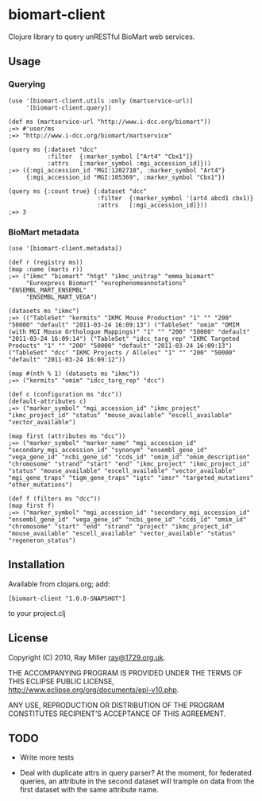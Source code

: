 # biomart-client

Clojure library to query unRESTful BioMart web services.

## Usage

### Querying

    (use '[biomart-client.utils :only (martservice-url)]
         '[biomart-client.query])

    (def ms (martservice-url "http://www.i-dcc.org/biomart"))
    ;=> #'user/ms
    ;=> "http://www.i-dcc.org/biomart/martservice"

    (query ms {:dataset "dcc"
               :filter  {:marker_symbol ["Art4" "Cbx1"]}
               :attrs   [:marker_symbol :mgi_accession_id]}))
    ;=> ({:mgi_accession_id "MGI:1202710", :marker_symbol "Art4"}
         {:mgi_accession_id "MGI:105369", :marker_symbol "Cbx1"})

    (query ms {:count true} {:dataset "dcc"
                             :filter  {:marker_symbol '(art4 abcd1 cbx1)}
                             :attrs   [:mgi_accession_id]}))
    ;=> 3

### BioMart metadata

    (use '[biomart-client.metadata])

    (def r (registry ms))
    (map :name (marts r))
    ;=> ("ikmc" "biomart" "htgt" "ikmc_unitrap" "emma_biomart"
         "Eurexpress Biomart" "europhenomeannotations" "ENSEMBL_MART_ENSEMBL"
         "ENSEMBL_MART_VEGA")

    (datasets ms "ikmc")
    ;=> (("TableSet" "kermits" "IKMC Mouse Production" "1" "" "200" "50000" "default" "2011-03-24 16:09:13") ("TableSet" "omim" "OMIM (with MGI Mouse Orthologue Mappings)" "1" "" "200" "50000" "default" "2011-03-24 16:09:14") ("TableSet" "idcc_targ_rep" "IKMC Targeted Products" "1" "" "200" "50000" "default" "2011-03-24 16:09:13") ("TableSet" "dcc" "IKMC Projects / Alleles" "1" "" "200" "50000" "default" "2011-03-24 16:09:12"))

    (map #(nth % 1) (datasets ms "ikmc"))
    ;=> ("kermits" "omim" "idcc_targ_rep" "dcc")

    (def c (configuration ms "dcc"))
    (default-attributes c)
    ;=> ("marker_symbol" "mgi_accession_id" "ikmc_project" "ikmc_project_id" "status" "mouse_available" "escell_available" "vector_available")

    (map first (attributes ms "dcc"))
    ;=> ("marker_symbol" "marker_name" "mgi_accession_id" "secondary_mgi_accession_id" "synonym" "ensembl_gene_id" "vega_gene_id" "ncbi_gene_id" "ccds_id" "omim_id" "omim_description" "chromosome" "strand" "start" "end" "ikmc_project" "ikmc_project_id" "status" "mouse_available" "escell_available" "vector_available" "mgi_gene_traps" "tigm_gene_traps" "igtc" "imsr" "targeted_mutations" "other_mutations")

    (def f (filters ms "dcc"))
    (map first f)
    ;=> ("marker_symbol" "mgi_accession_id" "secondary_mgi_accession_id" "ensembl_gene_id" "vega_gene_id" "ncbi_gene_id" "ccds_id" "omim_id" "chromosome" "start" "end" "strand" "project" "ikmc_project_id" "mouse_available" "escell_available" "vector_available" "status" "regeneron_status")

## Installation

Available from clojars.org; add:

    [biomart-client "1.0.0-SNAPSHOT"]

to your project.clj

## License

Copyright (C) 2010, Ray Miller <ray@1729.org.uk>.

THE ACCOMPANYING PROGRAM IS PROVIDED UNDER THE TERMS OF THIS ECLIPSE
PUBLIC LICENSE, <http://www.eclipse.org/org/documents/epl-v10.php>.

ANY USE, REPRODUCTION OR DISTRIBUTION OF THE PROGRAM CONSTITUTES
RECIPIENT’S ACCEPTANCE OF THIS AGREEMENT.

## TODO

* Write more tests

* Deal with duplicate attrs in query parser? At the moment, for
  federated queries, an attribute in the second dataset will trample
  on data from the first dataset with the same attribute name.
